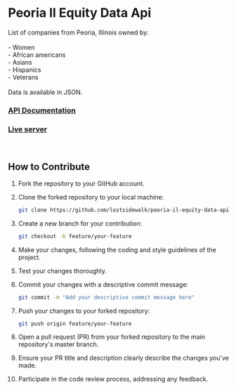 # Peoria Il Equity Data Api

  List of companies from Peoria, Illinois owned by: </br></br> - Women </br> - African americans </br> - Asians </br> - Hispanics </br> - Veterans </br></br> Data is available in JSON.
</br>

### [API Documentation](https://github.com/bmacarini/pied-documentation)

### [Live server](https://peoria-il-equity-data-api.onrender.com/peap)

</br>

## How to Contribute

1. Fork the repository to your GitHub account.

2. Clone the forked repository to your local machine:

   ```bash
   git clone https://github.com/lostsidewalk/peoria-il-equity-data-api.git
   ```

3. Create a new branch for your contribution:

   ```bash
   git checkout -b feature/your-feature
   ```

4. Make your changes, following the coding and style guidelines of the project.

5. Test your changes thoroughly.

6. Commit your changes with a descriptive commit message:

   ```bash
   git commit -m "Add your descriptive commit message here"
   ```

7. Push your changes to your forked repository:

   ```bash
   git push origin feature/your-feature
   ```

8. Open a pull request (PR) from your forked repository to the main repository's master branch.

9. Ensure your PR title and description clearly describe the changes you've made.

10. Participate in the code review process, addressing any feedback.
